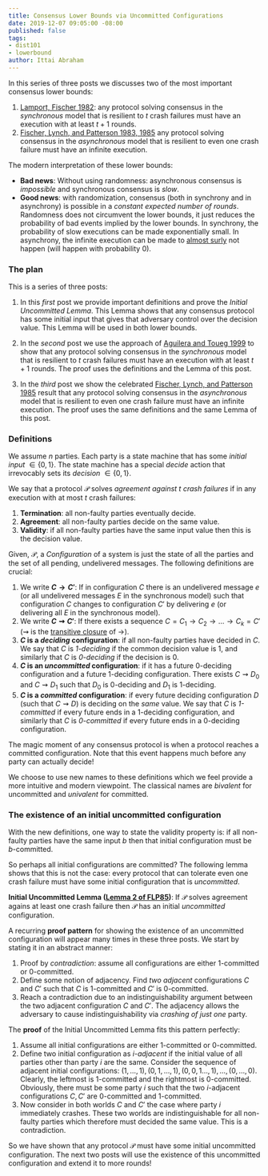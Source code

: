 ```yaml
---
title: Consensus Lower Bounds via Uncommitted Configurations
date: 2019-12-07 09:05:00 -08:00
published: false
tags:
- dist101
- lowerbound
author: Ittai Abraham
---
```


In this series of three posts we discusses two of the most important consensus lower bounds:
1. [Lamport, Fischer 1982](https://groups.csail.mit.edu/tds/papers/Lynch/jacm85.pdf): any protocol solving consensus in the *synchronous* model that is resilient to $t$ crash failures must have an execution with at least $t+1$ rounds.
2. [Fischer, Lynch, and Patterson 1983, 1985](https://lamport.azurewebsites.net/pubs/trans.pdf) any protocol solving consensus in the *asynchronous* model that is resilient to even one crash failure must have an infinite execution.

The modern interpretation of these lower bounds:
* **Bad news**: Without using randomness: asynchronous consensus is *impossible* and synchronous consensus is *slow*.
*  **Good news**: with randomization, consensus (both in synchrony and in asynchrony) is possible in a *constant expected number of rounds*. Randomness does not circumvent the lower bounds, it just reduces the probability of bad events implied by the lower bounds. In synchrony, the probability of slow executions can be made exponentially small. In asynchrony, the infinite execution can be made to [almost surly](https://en.wikipedia.org/wiki/Almost_surely) not happen (will happen with probability $0$).


### The plan

This is a series of three posts:
1. In this *first* post we provide important definitions and prove the  *Initial Uncommitted Lemma*. This Lemma shows that any consensus protocol has some initial input that gives that adversary control over the decision value. This Lemma will be used in both lower bounds.

2. In the *second* post we use the approach of [Aguilera and Toueg 1999](http://citeseerx.ist.psu.edu/viewdoc/download?doi=10.1.1.22.402&rep=rep1&type=pdf) to show that any protocol solving consensus in the *synchronous* model that is resilient to $t$ crash failures must have an execution with at least $t+1$ rounds. The proof uses the definitions and the Lemma of this post.

3. In the *third* post we show the celebrated [Fischer, Lynch, and Patterson 1985](https://lamport.azurewebsites.net/pubs/trans.pdf) result that any protocol solving consensus in the *asynchronous* model that is resilient to even one crash failure must have an infinite execution. The proof uses the same definitions and the same Lemma of this post.




### Definitions
We assume $n$ parties. Each party is a  state machine that has some *initial input* $\in \{0,1\}$. The state machine has a special *decide*
 action that irrevocably sets its *decision* $\in \{0,1\}$.

We say that a protocol $\mathcal{P}$ solves *agreement against $t$ crash failures* if in any execution with at most $t$ crash failures:
1. **Termination**: all non-faulty parties eventually decide.
2. **Agreement**: all non-faulty parties decide on the same value.
3. **Validity**: if all non-faulty parties have the same input value then this is the decision value.



Given, $\mathcal{P}$, a *Configuration* of a system is just the state of all the parties and the set of all pending, undelivered messages. The following definitions are crucial:

1. We write **$C \rightarrow C'$**: If in configuration $C$ there is an undelivered message $e$ (or all undelivered messages $E$ in the synchronous model) such that configuration $C$ changes to configuration $C'$ by delivering $e$ (or delivering all $E$ in the synchronous model).
2. We write **$C \rightsquigarrow C'$**: If there exists a sequence $C = C_1 \rightarrow C_2 \rightarrow \dots \rightarrow C_k=C'$ ($\rightsquigarrow$ is the [transitive closure](https://en.wikipedia.org/wiki/Transitive_closure) of $\rightarrow$).
3. **$C$ is a *deciding* configuration**:  if all non-faulty parties have decided in $C$. We say that $C$ is  *1-deciding* if the common decision value is 1, and similarly that $C$ is *0-deciding* if the decision is 0.
4. **$C$ is an *uncommitted* configuration**:  if it has a future 0-deciding configuration and a future 1-deciding configuration. There exists $C \rightsquigarrow D_0$ and $C \rightsquigarrow D_1$ such that $D_0$ is 0-deciding  and $D_1$ is 1-deciding.
5. **$C$ is a *committed* configuration**: if every future deciding configuration $D$ (such that $C \rightsquigarrow D$) is deciding on the *same* value. We say that $C$ is *1-committed* if every future ends in a 1-deciding configuration, and similarly that $C$ is *0-committed* if every future ends in a 0-deciding configuration.


The magic moment of any consensus protocol is when a protocol reaches a committed configuration. Note that this event happens much before any party can actually decide!


We choose to use new names to these definitions which we feel provide a more intuitive and modern viewpoint. The classical names are *bivalent* for uncommitted and *univalent* for committed.




### The existence of an initial uncommitted configuration

With the new definitions, one way to state the validity property is: if all non-faulty parties have the same input $b$ then that initial configuration must be $b$-committed.

So perhaps all initial configurations are committed? The following lemma shows that this is not the case: every protocol that can tolerate even one crash failure must have some  initial  configuration that is *uncommitted*.

**Initial Uncommitted Lemma ([Lemma 2 of FLP85](https://lamport.azurewebsites.net/pubs/trans.pdf))**: If $\mathcal{P}$ solves agreement agains at least one crash failure then $\mathcal{P}$ has an initial *uncommitted* configuration.

A recurring  **proof pattern** for showing the existence of an uncommitted configuration will appear many times in these three posts. We start by stating it in an abstract manner:
1. Proof by *contradiction*: assume all configurations are either 1-committed or 0-committed.
2. Define some notion of adjacency. Find *two adjacent* configurations $C$ and $C'$ such that $C$ is 1-committed and $C'$ is 0-committed.
3. Reach a contradiction due to an indistinguishability argument between the two adjacent configuration $C$ and $C'$. The adjacency allows  the adversary to cause indistinguishability via *crashing of just one* party.

The **proof** of the Initial Uncommitted Lemma fits this pattern perfectly:
1. Assume all initial configurations are either 1-committed or 0-committed.
2. Define two initial configuration as *$i$-adjacent* if the initial value of all parties other than party $i$ are the same. Consider the sequence of adjacent initial configurations: $(1,\dots,1),(0,1,\dots,1),(0,0,1\dots,1),\dots,(0,\dots,0)$. Clearly, the leftmost is 1-committed and the rightmost is 0-committed. Obviously, there must be some party $i$ such that the two $i$-adjacent configurations $C,C'$ are 0-committed and 1-committed.
3. Now consider in both worlds $C$ and $C'$ the case where party $i$ immediately crashes. These two worlds are indistinguishable for all non-faulty parties which therefore must decided the same value. This is a contradiction.

So we have shown that any protocol $\mathcal{P}$ must have some initial uncommitted  configuration. The next two posts will use the existence of this uncommitted configuration and extend it to more rounds!
